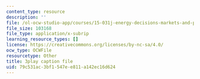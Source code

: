 ```yaml
---
content_type: resource
description: ''
file: /ol-ocw-studio-app/courses/15-031j-energy-decisions-markets-and-policies-spring-2012/79c531ac3bf1547ee811a142ec16d624_NmVdm5kqDvM.srt
file_size: 103168
file_type: application/x-subrip
learning_resource_types: []
license: https://creativecommons.org/licenses/by-nc-sa/4.0/
ocw_type: OCWFile
resourcetype: Other
title: 3play caption file
uid: 79c531ac-3bf1-547e-e811-a142ec16d624
---
```

